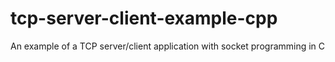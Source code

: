 # tcp-server-client-example-cpp
An example of a TCP server/client application with socket programming in C
